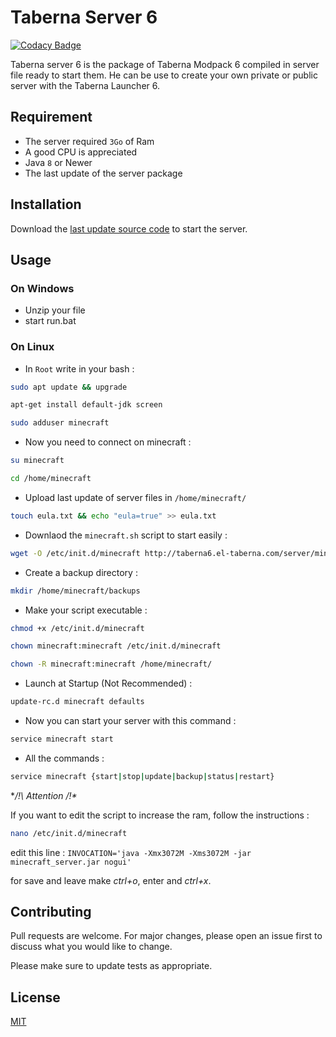 # Taberna Server 6

[![Codacy Badge](https://api.codacy.com/project/badge/Grade/7a8f486b237f4fb1810010e452e326f1)](https://app.codacy.com/gh/El-Taberna/Taberna-Server-6?utm_source=github.com&utm_medium=referral&utm_content=El-Taberna/Taberna-Server-6&utm_campaign=Badge_Grade)

Taberna server 6 is the package of Taberna Modpack 6 compiled in server file ready to start them.
He can be use to create your own private or public server with the Taberna Launcher 6.

## Requirement 

-   The server required `3Go` of Ram
-   A good CPU is appreciated
-   Java `8` or Newer
-   The last update of the server package

## Installation

Download the [last update source code](https://github.com/El-Taberna/Taberna-Server-6/releases/latest) to start the server.

## Usage

### On Windows

-   Unzip your file
-   start run.bat

### On Linux

-   In `Root` write in your bash :

```bash
sudo apt update && upgrade
```

```bash
apt-get install default-jdk screen
```

```bash
sudo adduser minecraft
```

-   Now you need to connect on minecraft :

```bash
su minecraft
```

```bash
cd /home/minecraft
```

-   Upload last update of server files in `/home/minecraft/`

```bash
touch eula.txt && echo "eula=true" >> eula.txt
```

-   Downlaod the `minecraft.sh` script to start easily  :

```bash
wget -O /etc/init.d/minecraft http://taberna6.el-taberna.com/server/minecraft.sh
```

-   Create a backup directory :

```bash
mkdir /home/minecraft/backups
```

-   Make your script executable :

```bash
chmod +x /etc/init.d/minecraft

chown minecraft:minecraft /etc/init.d/minecraft

chown -R minecraft:minecraft /home/minecraft/
```

-   Launch at Startup (Not Recommended) :

```bash
update-rc.d minecraft defaults
```

-   Now you can start your server with this command :

``` bash
service minecraft start
```

- All the commands :

``` bash
service minecraft {start|stop|update|backup|status|restart}
```

**/!\ Attention /!\**

If you want to edit the script to increase the ram, follow the instructions :

```bash
nano /etc/init.d/minecraft
```

edit this line : `INVOCATION='java -Xmx3072M -Xms3072M -jar minecraft_server.jar nogui'`

for save and leave make *ctrl+o*, enter and *ctrl+x*.

## Contributing
Pull requests are welcome. For major changes, please open an issue first to discuss what you would like to change.

Please make sure to update tests as appropriate.

## License
[MIT](https://choosealicense.com/licenses/mit/)
